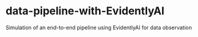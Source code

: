 # data-pipeline-with-EvidentlyAI
Simulation of an end-to-end pipeline using EvidentlyAI for data observation
